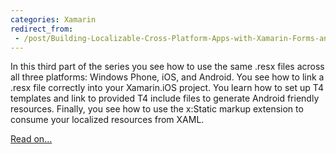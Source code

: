 ```yaml
---
categories: Xamarin
redirect_from:
 - /post/Building-Localizable-Cross-Platform-Apps-with-Xamarin-Forms-and-Calcium.aspx.html
---
```


In this third part of the series you see how to use the same .resx files across all three platforms: Windows Phone, iOS, and Android. 
You see how to link a .resx file correctly into your Xamarin.iOS project. 
You learn how to set up T4 templates and link to provided T4 include files to generate Android friendly resources. 
Finally, you see how to use the x:Static markup extension to consume your localized resources from XAML.

[Read on...](http://www.codeproject.com/Articles/818535/Building-Localizable-Cross-Platform-Apps-with-Xama)